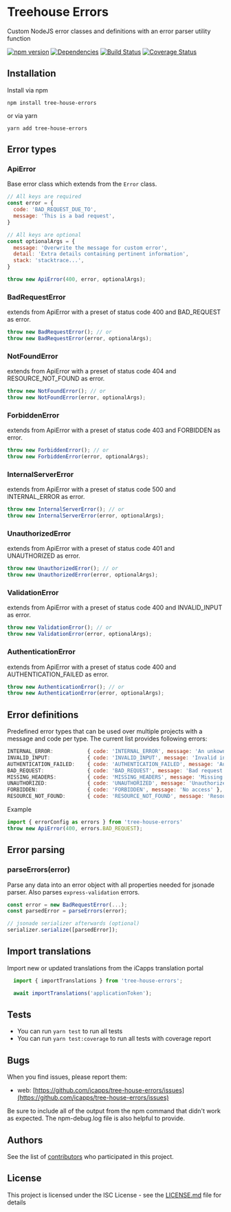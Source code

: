 # Treehouse Errors

Custom NodeJS error classes and definitions with an error parser utility function

[![npm version](https://badge.fury.io/js/tree-house-errors.svg)](https://badge.fury.io/js/tree-house-errors)
[![Dependencies](https://david-dm.org/icapps/tree-house-errors.svg)](https://david-dm.org/icapps/tree-house-errors.svg)
[![Build Status](https://travis-ci.org/icapps/tree-house-errors.svg?branch=master)](https://travis-ci.org/icapps/tree-house-errors)
[![Coverage Status](https://coveralls.io/repos/github/icapps/tree-house-errors/badge.svg)](https://coveralls.io/github/icapps/tree-house-errors)

## Installation

Install via npm

```shell
npm install tree-house-errors
```

or via yarn

```shell
yarn add tree-house-errors
```

## Error types

### ApiError

Base error class which extends from the `Error` class.

```javascript
// All keys are required
const error = {
  code: 'BAD_REQUEST_DUE_TO',
  message: 'This is a bad request',
}

// All keys are optional
const optionalArgs = {
  message: 'Overwrite the message for custom error',
  detail: 'Extra details containing pertinent information',
  stack: 'stacktrace...',
}

throw new ApiError(400, error, optionalArgs);
```

### BadRequestError

extends from ApiError with a preset of status code 400 and BAD_REQUEST as error.

```javascript
throw new BadRequestError(); // or
throw new BadRequestError(error, optionalArgs);
```

### NotFoundError

extends from ApiError with a preset of status code 404 and RESOURCE_NOT_FOUND as error.

```javascript
throw new NotFoundError(); // or
throw new NotFoundError(error, optionalArgs);
```

### ForbiddenError

extends from ApiError with a preset of status code 403 and FORBIDDEN as error.

```javascript
throw new ForbiddenError(); // or
throw new ForbiddenError(error, optionalArgs);
```

### InternalServerError

extends from ApiError with a preset of status code 500 and INTERNAL_ERROR as error.

```javascript
throw new InternalServerError(); // or
throw new InternalServerError(error, optionalArgs);
```

### UnauthorizedError

extends from ApiError with a preset of status code 401 and UNAUTHORIZED as error.

```javascript
throw new UnauthorizedError(); // or
throw new UnauthorizedError(error, optionalArgs);
```

### ValidationError

extends from ApiError with a preset of status code 400 and INVALID_INPUT as error.

```javascript
throw new ValidationError(); // or
throw new ValidationError(error, optionalArgs);
```

### AuthenticationError

extends from ApiError with a preset of status code 400 and AUTHENTICATION_FAILED as error.

```javascript
throw new AuthenticationError(); // or
throw new AuthenticationError(error, optionalArgs);
```

## Error definitions

Predefined error types that can be used over multiple projects with a message and code per type. The current list provides following errors:

```javascript
INTERNAL_ERROR:           { code: 'INTERNAL_ERROR', message: 'An unkown error occurred' },
INVALID_INPUT:            { code: 'INVALID_INPUT', message: 'Invalid input provided' },
AUTHENTICATION_FAILED:    { code: 'AUTHENTICATION_FAILED', message: 'Authentication failed' },
BAD_REQUEST:              { code: 'BAD_REQUEST', message: 'Bad request' },
MISSING_HEADERS:          { code: 'MISSING_HEADERS', message: 'Missing headers' },
UNAUTHORIZED:             { code: 'UNAUTHORIZED', message: 'Unauthorized' },
FORBIDDEN:                { code: 'FORBIDDEN', message: 'No access' },
RESOURCE_NOT_FOUND:       { code: 'RESOURCE_NOT_FOUND', message: 'Resource not found' },
```

Example

```javascript
import { errorConfig as errors } from 'tree-house-errors'
throw new ApiError(400, errors.BAD_REQUEST);
```

## Error parsing

### parseErrors(error)

Parse any data into an error object with all properties needed for jsonade parser. Also parses `express-validation` errors.

```javascript
const error = new BadRequestError(...);
const parsedError = parseErrors(error);

// jsonade serializer afterwards (optional)
serializer.serialize([parsedError]);
```

## Import translations

Import new or updated translations from the iCapps translation portal

```javascript
  import { importTranslations } from 'tree-house-errors';

  await importTranslations('applicationToken');
```

## Tests

- You can run `yarn test` to run all tests
- You can run `yarn test:coverage` to run all tests with coverage report

## Bugs

When you find issues, please report them:

- web: [https://github.com/icapps/tree-house-errors/issues](https://github.com/icapps/tree-house-errors/issues)

Be sure to include all of the output from the npm command that didn't work as expected. The npm-debug.log file is also helpful to provide.

## Authors

See the list of [contributors](https://github.com/icapps/tree-house-errors/contributors) who participated in this project.

## License

This project is licensed under the ISC License - see the [LICENSE.md](LICENSE.md) file for details
